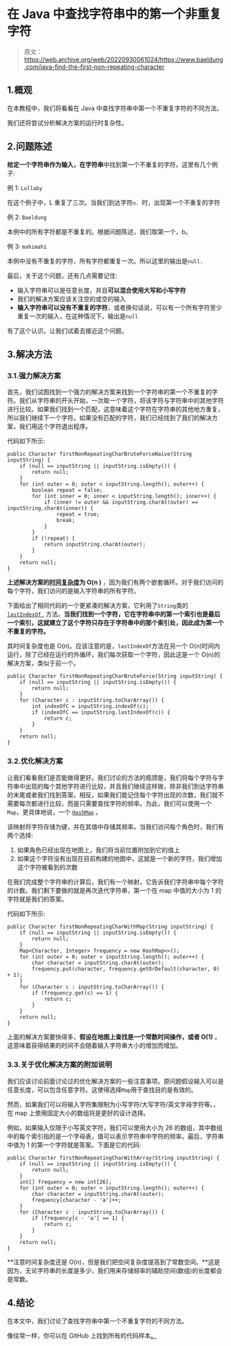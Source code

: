 # 在 Java 中查找字符串中的第一个非重复字符

> 原文：<https://web.archive.org/web/20220930061024/https://www.baeldung.com/java-find-the-first-non-repeating-character>

## 1.概观

在本教程中，我们将看看在 Java 中查找字符串中第一个不重复字符的不同方法。

我们还将尝试分析解决方案的运行时复杂性。

## 2.问题陈述

**给定一个字符串作为输入，在字符串**中找到第一个不重复的字符。这里有几个例子:

例 1: `Lullaby`

在这个例子中，L 重复了三次。当我们到达字符`u. `时，出现第一个不重复的字符

例 2: `Baeldung`

本例中的所有字符都是不重复的。根据问题陈述，我们取第一个，b。

例 3: `mahimahi`

本例中没有不重复的字符，所有字符都重复一次。所以这里的输出是`null.`

最后，关于这个问题，还有几点需要记住:

*   输入字符串可以是任意长度，并且**可以混合使用大写和小写字符**
*   我们的解决方案应该关注空的或空的输入
*   **输入字符串可以没有不重复的字符**，或者换句话说，可以有一个所有字符至少重复一次的输入，在这种情况下，输出是`null`

有了这个认识，让我们试着去接近这个问题。

## 3.解决方法

### 3.1.强力解决方案

首先，我们试图找到一个强力的解决方案来找到一个字符串的第一个不重复的字符。我们从字符串的开头开始，一次取一个字符，将该字符与字符串中的其他字符进行比较。如果我们找到一个匹配，这意味着这个字符在字符串的其他地方重复，所以我们继续下一个字符。如果没有匹配的字符，我们已经找到了我们的解决方案，我们用这个字符退出程序。

代码如下所示:

```
public Character firstNonRepeatingCharBruteForceNaive(String inputString) {
    if (null == inputString || inputString.isEmpty()) {
        return null;
    }
    for (int outer = 0; outer < inputString.length(); outer++) {
        boolean repeat = false;
        for (int inner = 0; inner < inputString.length(); inner++) {
            if (inner != outer && inputString.charAt(outer) == inputString.charAt(inner)) {
                repeat = true;
                break;
            }
        }
        if (!repeat) {
            return inputString.charAt(outer);
        }
    }
    return null;
}
```

**上述解决方案的[时间复杂度](/web/20221127062903/https://www.baeldung.com/java-algorithm-complexity)为 O(n )** ，因为我们有两个嵌套循环。对于我们访问的每个字符，我们访问的是输入字符串的所有字符。

下面给出了相同代码的一个更紧凑的解决方案，它利用了`String`类的 [`lastIndexOf `](/web/20221127062903/https://www.baeldung.com/string/last-index-of) 方法。**当我们找到一个字符，它在字符串中的第一个索引也是最后一个索引，这就建立了这个字符只存在于字符串中的那个索引处，因此成为第一个不重复的字符。**

其时间复杂度也是 O(n)。应该注意的是，`lastIndexOf`方法在另一个 O(n)时间内运行，除了已经在运行的外循环，我们每次获取一个字符，因此这是一个 O(n)的解决方案，类似于前一个。

```
public Character firstNonRepeatingCharBruteForce(String inputString) {
    if (null == inputString || inputString.isEmpty()) {
        return null;
    }
    for (Character c : inputString.toCharArray()) {
        int indexOfC = inputString.indexOf(c);
        if (indexOfC == inputString.lastIndexOf(c)) {
            return c;
        }
    }
    return null;
}
```

### 3.2.优化解决方案

让我们看看我们是否能做得更好。我们讨论的方法的瓶颈是，我们将每个字符与字符串中出现的每个其他字符进行比较，并且我们继续这样做，除非我们到达字符串的末尾或者我们找到答案。相反，如果我们能记住每个字符出现的次数，我们就不需要每次都进行比较，而是只需要查找字符的频率。为此，我们可以使用一个`Map`，更具体地说，一个 [`HashMap`](/web/20221127062903/https://www.baeldung.com/java-hashmap) 。

该映射将字符存储为键，并在其值中存储其频率。当我们访问每个角色时，我们有两个选择:

1.  如果角色已经出现在地图上，我们将当前位置附加到它的值上
2.  如果这个字符没有出现在目前构建的地图中，这就是一个新的字符，我们增加这个字符被看到的次数

在我们完成整个字符串的计算后，我们有一个映射，它告诉我们字符串中每个字符的计数。我们剩下要做的就是再次迭代字符串，第一个在 map 中值的大小为 1 的字符就是我们的答案。

代码如下所示:

```
public Character firstNonRepeatingCharWithMap(String inputString) {
    if (null == inputString || inputString.isEmpty()) {
        return null;
    }
    Map<Character, Integer> frequency = new HashMap<>();
    for (int outer = 0; outer < inputString.length(); outer++) {
        char character = inputString.charAt(outer);
        frequency.put(character, frequency.getOrDefault(character, 0) + 1);
    }
    for (Character c : inputString.toCharArray()) {
        if (frequency.get(c) == 1) {
            return c;
        }
    }
    return null;
}
```

上面的解决方案要快得多，**假设在地图上查找是一个常数时间操作，或者 O(1)** 。这意味着获得结果的时间不会随着输入字符串大小的增加而增加。

### 3.3.关于优化解决方案的附加说明

我们应该讨论前面讨论过的优化解决方案的一些注意事项。原问题假设输入可以是任意长度，可以包含任意字符。这使得选择`Map`用于查找目的是有效的。

然而，如果我们可以将输入字符集限制为小写字符/大写字符/英文字母字符等。，在 map 上使用固定大小的数组将是更好的设计选择。

例如，如果输入仅限于小写英文字符，我们可以使用大小为 26 的数组，其中数组中的每个索引指的是一个字母表，值可以表示字符串中字符的频率。最后，字符串中值为 1 的第一个字符就是答案。下面是它的代码:

```
public Character firstNonRepeatingCharWithArray(String inputString) {
    if (null == inputString || inputString.isEmpty()) {
        return null;
    }
    int[] frequency = new int[26];
    for (int outer = 0; outer < inputString.length(); outer++) {
        char character = inputString.charAt(outer);
        frequency[character - 'a']++;
    }
    for (Character c : inputString.toCharArray()) {
        if (frequency[c - 'a'] == 1) {
            return c;
        }
    }
    return null;
}
```

**注意时间复杂度还是 O(n)，但是我们把空间复杂度提高到了常数空间。**这是因为，无论字符串的长度是多少，我们用来存储频率的辅助空间(数组)的长度都会是常数。

## 4.结论

在本文中，我们讨论了查找字符串中第一个不重复字符的不同方法。

像往常一样，你可以在 GitHub 上找到所有的代码样本[。](https://web.archive.org/web/20221127062903/https://github.com/eugenp/tutorials/tree/master/core-java-modules/core-java-string-algorithms-3)